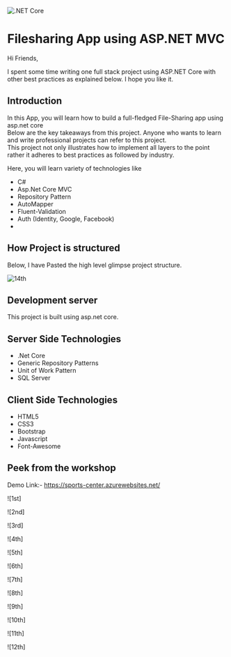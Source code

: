 ![.NET Core](https://camo.githubusercontent.com/f36a579a7440dd2cd03da4903249f86d0d44cb7020fd902512bccd139784b363/68747470733a2f2f696d672e736869656c64732e696f2f62616467652f2e4e45542d3543324439313f7374796c653d666f722d7468652d6261646765266c6f676f3d2e6e6574266c6f676f436f6c6f723d7768697465)

# Filesharing App using ASP.NET MVC

Hi Friends,

I spent some time writing one full stack project using ASP.NET Core with other best practices as explained below. 
I hope you like it.

## Introduction
In this App, you will learn how to build a full-fledged File-Sharing app using asp.net core
<br>
Below are the key takeaways from this project. 
Anyone who wants to learn and write professional projects can refer to this project.
<br>
This project not only illustrates how to implement all layers to the point rather it adheres to best practices as followed by industry.
 
Here, you will learn variety of technologies like

-	C#
-	Asp.Net Core MVC
-	Repository Pattern
-   AutoMapper
-   Fluent-Validation
-   Auth (Identity, Google, Facebook)
- 

## How Project is structured 

Below, I have Pasted the high level glimpse project structure.

![14th](https://user-images.githubusercontent.com/3886381/80864879-4f869780-8ca3-11ea-80b1-01481a1c895e.png)



## Development server

This project is built using asp.net core.

## Server Side Technologies

- .Net Core
- Generic Repository Patterns
- Unit of Work Pattern
- SQL Server

## Client Side Technologies

- HTML5
- CSS3
- Bootstrap
- Javascript
- Font-Awesome


## Peek from the workshop

Demo Link:- https://sports-center.azurewebsites.net/

![1st]

![2nd]

![3rd]

![4th]

![5th]

![6th]

![7th]

![8th]

![9th]

![10th]

![11th]

![12th]

